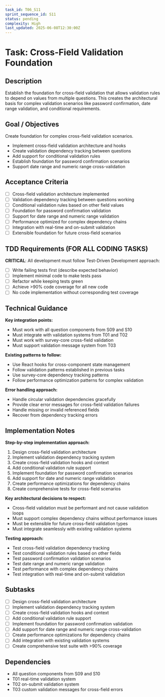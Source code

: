 ```yaml
---
task_id: T06_S11
sprint_sequence_id: S11
status: pending
complexity: High
last_updated: 2025-06-08T12:30:00Z
---
```


# Task: Cross-Field Validation Foundation

## Description
Establish the foundation for cross-field validation that allows validation rules to depend on values from multiple questions. This creates the architectural basis for complex validation scenarios like password confirmation, date range validation, and conditional requirements.

## Goal / Objectives
Create foundation for complex cross-field validation scenarios.
- Implement cross-field validation architecture and hooks
- Create validation dependency tracking between questions
- Add support for conditional validation rules
- Establish foundation for password confirmation scenarios
- Support date range and numeric range cross-validation

## Acceptance Criteria
- [ ] Cross-field validation architecture implemented
- [ ] Validation dependency tracking between questions working
- [ ] Conditional validation rules based on other field values
- [ ] Foundation for password confirmation validation
- [ ] Support for date range and numeric range validation
- [ ] Performance optimized for complex dependency chains
- [ ] Integration with real-time and on-submit validation
- [ ] Extensible foundation for future cross-field scenarios

## TDD Requirements (FOR ALL CODING TASKS)
**CRITICAL**: All development must follow Test-Driven Development approach:
- [ ] Write failing tests first (describe expected behavior)
- [ ] Implement minimal code to make tests pass
- [ ] Refactor while keeping tests green
- [ ] Achieve >90% code coverage for all new code
- [ ] No code implementation without corresponding test coverage

## Technical Guidance
**Key integration points:**
- Must work with all question components from S09 and S10
- Must integrate with validation systems from T01 and T02
- Must work with survey-core cross-field validation
- Must support validation message system from T03

**Existing patterns to follow:**
- Use React hooks for cross-component state management
- Follow validation patterns established in previous tasks
- Use survey-core dependency tracking patterns
- Follow performance optimization patterns for complex validation

**Error handling approach:**
- Handle circular validation dependencies gracefully
- Provide clear error messages for cross-field validation failures
- Handle missing or invalid referenced fields
- Recover from dependency tracking errors

## Implementation Notes
**Step-by-step implementation approach:**
1. Design cross-field validation architecture
2. Implement validation dependency tracking system
3. Create cross-field validation hooks and context
4. Add conditional validation rule support
5. Implement foundation for password confirmation scenarios
6. Add support for date and numeric range validation
7. Create performance optimizations for dependency chains
8. Create comprehensive tests for cross-field scenarios

**Key architectural decisions to respect:**
- Cross-field validation must be performant and not cause validation loops
- Must support complex dependency chains without performance issues
- Must be extensible for future cross-field validation types
- Must integrate seamlessly with existing validation systems

**Testing approach:**
- Test cross-field validation dependency tracking
- Test conditional validation rules based on other fields
- Test password confirmation validation scenarios
- Test date range and numeric range validation
- Test performance with complex dependency chains
- Test integration with real-time and on-submit validation

## Subtasks
- [ ] Design cross-field validation architecture
- [ ] Implement validation dependency tracking system
- [ ] Create cross-field validation hooks and context
- [ ] Add conditional validation rule support
- [ ] Implement foundation for password confirmation validation
- [ ] Add support for date range and numeric range cross-validation
- [ ] Create performance optimizations for dependency chains
- [ ] Add integration with existing validation systems
- [ ] Create comprehensive test suite with >90% coverage

## Dependencies
- All question components from S09 and S10
- T01 real-time validation system
- T02 on-submit validation system
- T03 custom validation messages for cross-field errors
